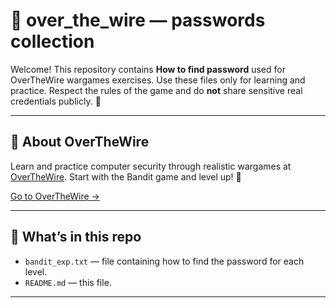 # 🔐 over_the_wire — passwords collection

Welcome! This repository contains **How to find password** used for OverTheWire wargames exercises. Use these files only for learning and practice. Respect the rules of the game and do **not** share sensitive real credentials publicly. 🙏

---

## 🔎 About OverTheWire
Learn and practice computer security through realistic wargames at [OverTheWire](https://overthewire.org). Start with the Bandit game and level up! 🚀

[Go to OverTheWire →](https://overthewire.org)

---

## 📁 What’s in this repo
- `bandit_exp.txt` — file containing how to find the password  for each level.
- `README.md` — this file.
  
---

